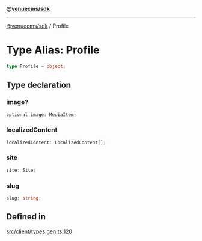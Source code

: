 [**@venuecms/sdk**](../Index.md)

***

[@venuecms/sdk](../Index.md) / Profile

# Type Alias: Profile

```ts
type Profile = object;
```

## Type declaration

### image?

```ts
optional image: MediaItem;
```

### localizedContent

```ts
localizedContent: LocalizedContent[];
```

### site

```ts
site: Site;
```

### slug

```ts
slug: string;
```

## Defined in

[src/client/types.gen.ts:120](https://github.com/venuecms/sdk/blob/7d93df2eefed457c19a4c5aaa8f3aab0d6372cf0/src/client/types.gen.ts#L120)
